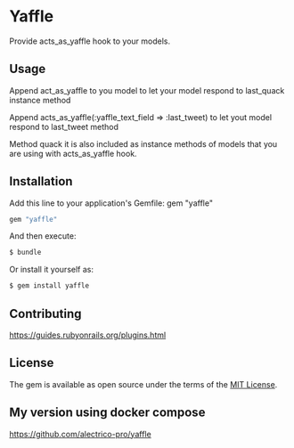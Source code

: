 # Yaffle
Provide acts_as_yaffle hook to your models.
## Usage
Append act_as_yaffle to you model
to let your model respond to last_quack instance method

Append acts_as_yaffle(:yaffle_text_field => :last_tweet)
to let yout model respond to last_tweet method 

Method quack it is also included as instance methods of models that you
are using with acts_as_yaffle hook.



## Installation
Add this line to your application's Gemfile:
gem "yaffle"


```ruby
gem "yaffle"
```

And then execute:
```bash
$ bundle
```

Or install it yourself as:
```bash
$ gem install yaffle
```

## Contributing
https://guides.rubyonrails.org/plugins.html

## License
The gem is available as open source under the terms of the [MIT License](https://opensource.org/licenses/MIT).

## My version using docker compose
https://github.com/alectrico-pro/yaffle


